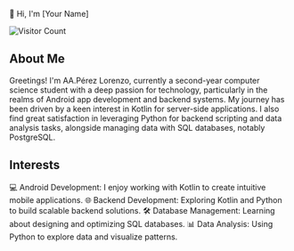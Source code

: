 👋 Hi, I'm [Your Name]

![Visitor Count](https://visitor-badge.glitch.me/badge?page_id=yourusername.yourusername)

## About Me
Greetings! I'm AA.Pérez Lorenzo, currently a second-year computer science student with a deep passion for technology, particularly in the realms of Android app development and backend systems. My journey has been driven by a keen interest in Kotlin for server-side applications. I also find great satisfaction in leveraging Python for backend scripting and data analysis tasks, alongside managing data with SQL databases, notably PostgreSQL.

## Interests
💻 Android Development: I enjoy working with Kotlin to create intuitive mobile applications.
🌐 Backend Development: Exploring Kotlin and Python to build scalable backend solutions.
🛠️ Database Management: Learning about designing and optimizing SQL databases.
📊 Data Analysis: Using Python to explore data and visualize patterns.


<!---
ZakiXenophile/ZakiXenophile is a ✨ special ✨ repository because its `README.md` (this file) appears on your GitHub profile.
You can click the Preview link to take a look at your changes.
--->

